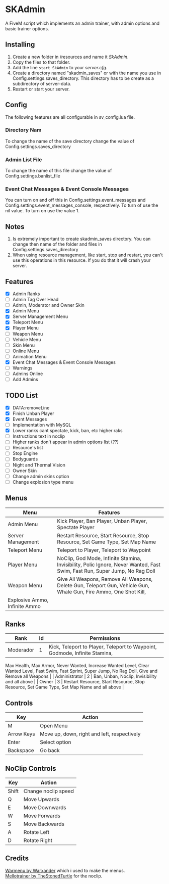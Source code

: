 # SKAdmin
A FiveM script which implements an admin trainer, with admin options and basic trainer options.

## Installing
1. Create a new folder in /resources and name it *SkAdmin*.
2. Copy the files to that folder.
3. Add the line ```start SkAdmin``` to your *server.cfg*.
4. Create a directory named "skadmin_saves" or with the name you use in Config.settings.saves_directory. This directory has to be create as a subdirectory of server-data.
4. Restart or start your server.

## Config
The following features are all configurable in sv_config.lua file.

### Directory Nam
To change the name of the save directory change the value of Config.settings.saves_directory

### Admin List File
To change the name of this file change the value of Config.settings.banlist_file

### Event Chat Messages & Event Console Messages
You can turn on and off this in Config.settings.event_messages and Config.settings.event_messages_console, respectively.
To turn of use the nil value. To turn on use the value 1.

## Notes
1. Is extremely important to create skadmin_saves directory. You can change then name of the folder and files in Config.settings.saves_directory
2. When using resource management, like start, stop and restart, you can't use this operations in this resource. If you do that it will crash your server.

## Features
- [X] Admin Ranks
- [ ] Admin Tag Over Head
- [ ] Admin, Moderator and Owner Skin
- [X] Admin Menu
- [X] Server Management Menu
- [X] Teleport Menu
- [X] Player Menu
- [ ] Weapon Menu
- [ ] Vehicle Menu
- [ ] Skin Menu
- [ ] Online Menu
- [ ] Animation Menu
- [X] Event Chat Messages & Event Console Messages
- [ ] Warnings
- [ ] Admins Online
- [ ] Add Admins

## TODO List
- [X] DATA:removeLine
- [X] Finish Unban Player
- [X] Event Messages
- [ ] Implementation with MySQL
- [X] Lower ranks cant spectate, kick, ban, etc higher raks
- [ ] Instructions text in noclip
- [ ] Higher ranks don't appear in admin options list (??)
- [ ] Resource's list
- [ ] Stop Engine
- [ ] Bodyguards
- [ ] Night and Thermal Vision
- [ ] Owner Skin
- [ ] Change admin skins option
- [ ] Change explosion type menu

## Menus
| Menu              | Features                                                                                                                   |
|-------------------|----------------------------------------------------------------------------------------------------------------------------|
| Admin Menu        | Kick Player, Ban Player, Unban Player, Spectate Player                                                                     |
| Server Management | Restart Resource, Start Resource, Stop Resource, Set Game Type, Set Map Name                                               |
| Teleport Menu     | Teleport to Player, Teleport to Waypoint                                                                                   |
| Player Menu       | NoClip, God Mode, Infinite Stamina, Invisibility, Polic Ignore, Never Wanted, Fast Swim, Fast Run, Super Jump, No Rag Doll |
| Weapon Menu       | Give All Weapons, Remove All Weapons,  Delete Gun, Teleport Gun, Vehicle Gun, Whale Gun, Fire Ammo, One Shot Kill,
Explosive Ammo, Infinite Ammo                                                                                                                    |

## Ranks
| Rank          | Id | Permissions                                                                                |
|---------------|----|--------------------------------------------------------------------------------------------|
| Moderador     | 1  | Kick, Teleport to Player, Teleport to Waypoint, Godmode, Infinite Stamina,
Max Health, Max Armor, Never Wanted, Increase Wanted Level, Clear Wanted Level, Fast Swim, Fast Sprint,
Super Jump, No Rag Doll, Give and Remove all Weapons                                                              |
| Administrator | 2  | Ban, Unban, Noclip, Invisibility and all above                                             |
| Owner         | 3  | Restart Resource, Start Resource, Stop Resource, Set Game Type, Set Map Name and all above |

## Controls
| Key        | Action                                      |
|------------|---------------------------------------------|
| M          | Open Menu                                   |
| Arrow Keys | Move up, down, right and left, respectively |
| Enter      | Select option                               |
| Backspace  | Go back                                     |

## NoClip Controls
| Key   | Action              |
|-------|---------------------|
| Shift | Change noclip speed |
| Q     | Move Upwards        |
| E     | Move Downwards      |
| W     | Move Forwards       |
| S     | Move Backwards      |
| A     | Rotate Left         |
| D     | Rotate Right        |

## Credits
[Warmenu by Warxander](https://github.com/adikanchukov/warmenu) which i used to make the menus.  
[Mellotrainer by TheStonedTurtle](https://github.com/TheStonedTurtle/mellotrainer) for the noclip.  
